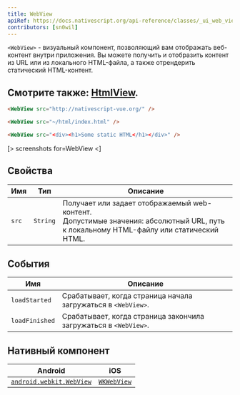```yaml
---
title: WebView
apiRef: https://docs.nativescript.org/api-reference/classes/_ui_web_view_.webview
contributors: [sn0wil]
---
```


`<WebView>` - визуальный компонент, позволяющий вам отображать веб-контент внутри приложения. Вы можете получить и отобразить контент из URL или из локального HTML-файла, а также отрендерить статический HTML-контент.


Смотрите также: [HtmlView](/ru/docs/elements/components/html-view).
---

```html
<WebView src="http://nativescript-vue.org/" />

<WebView src="~/html/index.html" />

<WebView src="<div><h1>Some static HTML</h1></div>" />
```

[> screenshots for=WebView <]

## Свойства

| Имя | Тип | Описание |
|------|------|-------------|
| `src` | `String` | Получает или задает отображаемый web-контент.<br/>Допустимые значения: абсолютный URL, путь к локальному HTML-файлу или статический HTML.

## События

| Имя | Описание |
|------|-------------|
| `loadStarted`| Срабатывает, когда страница начала загружаться в `<WebView>`.
| `loadFinished`| Срабатывает, когда страница закончила загружаться в `<WebView>`.

## Нативный компонент

| Android | iOS |
|---------|-----|
| [`android.webkit.WebView`](https://developer.android.com/reference/android/webkit/WebView) | [`WKWebView`](https://developer.apple.com/documentation/webkit/wkwebview)